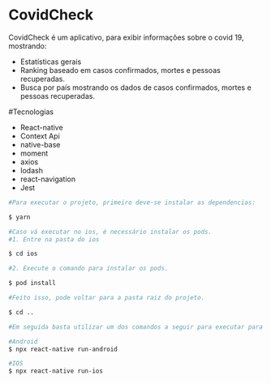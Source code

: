 # CovidCheck


CovidCheck é um aplicativo, para exibir informações sobre o covid 19, mostrando:

- Estatísticas gerais
- Ranking baseado em casos confirmados, mortes e pessoas recuperadas.
- Busca por país mostrando os dados de casos confirmados, mortes e pessoas recuperadas.


#Tecnologias
- React-native
- Context Api
- native-base
- moment
- axios
- lodash
- react-navigation
- Jest

```sh
#Para executar o projeto, primeiro deve-se instalar as dependencias: 

$ yarn

#Caso vá executar no ios, é necessário instalar os pods.
#1. Entre na pasta do ios

$ cd ios

#2. Execute o comando para instalar os pods.

$ pod install

#Feito isso, pode voltar para a pasta raiz do projeto.

$ cd ..

#Em seguida basta utilizar um dos comandos a seguir para executar para android ou ios.

#Android
$ npx react-native run-android

#IOS
$ npx react-native run-ios
```
